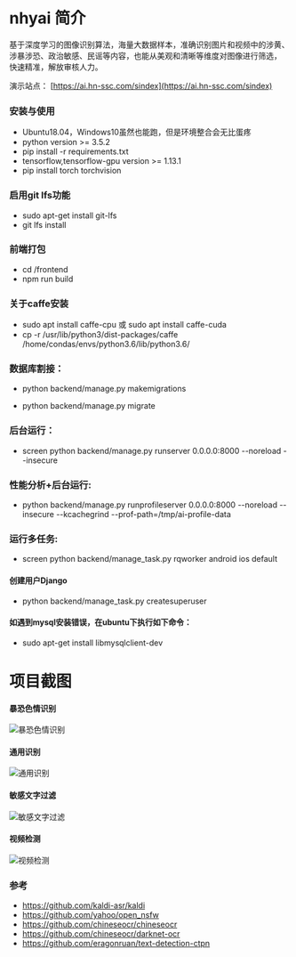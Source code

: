 # nhyai 简介
基于深度学习的图像识别算法，海量大数据样本，准确识别图片和视频中的涉黄、 涉暴涉恐、政治敏感、民谣等内容，也能从美观和清晰等维度对图像进行筛选， 快速精准，解放审核人力。

演示站点： [https://ai.hn-ssc.com/sindex](https://ai.hn-ssc.com/sindex)

### 安装与使用
- Ubuntu18.04，Windows10虽然也能跑，但是环境整合会无比蛋疼
- python version >= 3.5.2
- pip install -r requirements.txt
- tensorflow,tensorflow-gpu version >= 1.13.1
- pip install torch torchvision

### 启用git lfs功能
- sudo apt-get install git-lfs
- git lfs install

### 前端打包
- cd /frontend
- npm run build
### 关于caffe安装
- sudo apt install caffe-cpu 或 sudo apt install caffe-cuda                                 
- cp  -r /usr/lib/python3/dist-packages/caffe  /home/condas/envs/python3.6/lib/python3.6/

### 数据库割接：

- python backend/manage.py makemigrations

- python backend/manage.py migrate

### 后台运行：
- screen python backend/manage.py runserver 0.0.0.0:8000 --noreload --insecure

### 性能分析+后台运行:
- python backend/manage.py runprofileserver 0.0.0.0:8000 --noreload --insecure --kcachegrind --prof-path=/tmp/ai-profile-data

### 运行多任务:
- screen python backend/manage_task.py rqworker android ios default
#### 创建用户Django
- python backend/manage_task.py createsuperuser
#### 如遇到mysql安装错误，在ubuntu下执行如下命令：
- sudo apt-get install libmysqlclient-dev

# 项目截图
#### 暴恐色情识别
![暴恐色情识别](https://wangshujingscan-1301321227.cos.ap-guangzhou.myqcloud.com/ezgif-6-b0253e3d2278.gif )

#### 通用识别
![通用识别](https://wangshujingscan-1301321227.cos.ap-guangzhou.myqcloud.com/ezgif-6-71cff4d50b97.gif)

#### 敏感文字过滤
![敏感文字过滤](https://wangshujingscan-1301321227.cos.ap-guangzhou.myqcloud.com/ezgif-6-e00e4f5d063d.gif )

#### 视频检测
![视频检测](https://wangshujingscan-1301321227.cos.ap-guangzhou.myqcloud.com/ezgif-6-50e1986b5bf1.gif)

### 参考
- https://github.com/kaldi-asr/kaldi
- https://github.com/yahoo/open_nsfw
- https://github.com/chineseocr/chineseocr
- https://github.com/chineseocr/darknet-ocr
- https://github.com/eragonruan/text-detection-ctpn
